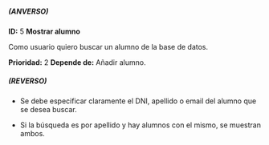 ##### (ANVERSO)
**ID:** 5 **Mostrar alumno**

Como usuario quiero buscar un alumno de la base de datos.

**Prioridad:** 2
**Depende de:** Añadir alumno.

##### (REVERSO)
* Se debe especificar claramente el DNI, apellido o email del alumno que se desea buscar.

* Si la búsqueda es por apellido y hay alumnos con el mismo, se muestran ambos.
